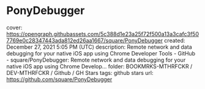 # PonyDebugger

cover: https://opengraph.githubassets.com/5c388d1e23a25f72f500a13a3cafc3f507769e0c28347443ada812ed26aa1667/square/PonyDebugger
created: December 27, 2021 5:05 PM (UTC)
description: Remote network and data debugging for your native iOS app using Chrome Developer Tools - GitHub - square/PonyDebugger: Remote network and data debugging for your native iOS app using Chrome Develop...
folder: BOOKMRKS-MTHRFCKR / DEV-MTHRFCKR / Github / GH Stars
tags: github stars
url: https://github.com/square/PonyDebugger